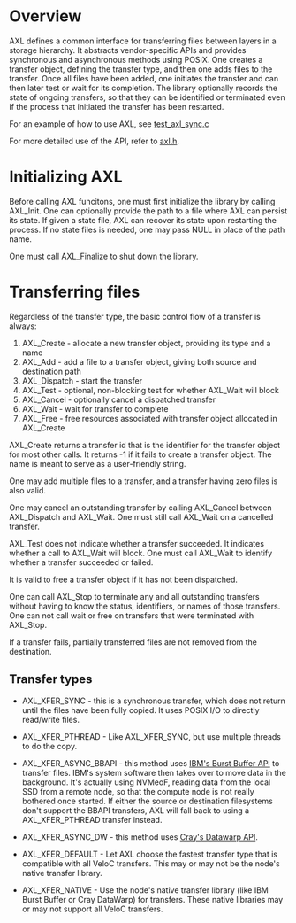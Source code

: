 # Overview
AXL defines a common interface for transferring files between layers in a storage hierarchy.
It abstracts vendor-specific APIs and provides synchronous and asynchronous methods using POSIX.
One creates a transfer object, defining the transfer type, and then one adds files to the transfer.
Once all files have been added, one initiates the transfer and can then later test or wait for its completion.
The library optionally records the state of ongoing transfers,
so that they can be identified or terminated even if the
process that initiated the transfer has been restarted.

For an example of how to use AXL, see [test_axl_sync.c](../test/test_axl_sync.c)

For more detailed use of the API, refer to [axl.h](../src/axl.h).

# Initializing AXL
Before calling AXL funcitons, one must first initialize the library by calling AXL\_Init.
One can optionally provide the path to a file where AXL can persist its state.
If given a state file, AXL can recover its state upon restarting the process.
If no state files is needed, one may pass NULL in place of the path name.

One must call AXL\_Finalize to shut down the library.

# Transferring files
Regardless of the transfer type, the basic control flow of a transfer is always:
1. AXL\_Create - allocate a new transfer object, providing its type and a name
2. AXL\_Add - add a file to a transfer object, giving both source and destination path
3. AXL\_Dispatch - start the transfer
4. AXL\_Test - optional, non-blocking test for whether AXL\_Wait will block
5. AXL\_Cancel - optionally cancel a dispatched transfer
6. AXL\_Wait - wait for transfer to complete
7. AXL\_Free - free resources associated with transfer object allocated in AXL\_Create

AXL\_Create returns a transfer id that is the identifier
for the transfer object for most other calls.
It returns -1 if it fails to create a transfer object.
The name is meant to serve as a user-friendly string.

One may add multiple files to a transfer,
and a transfer having zero files is also valid.

One may cancel an outstanding transfer by calling AXL\_Cancel
between AXL\_Dispatch and AXL\_Wait.
One must still call AXL\_Wait on a cancelled transfer.

AXL\_Test does not indicate whether a transfer succeeded.
It indicates whether a call to AXL\_Wait will block.
One must call AXL\_Wait to identify whether a transfer succeeded or failed.

It is valid to free a transfer object if it has not been dispatched.

One can call AXL\_Stop to terminate any and all outstanding
transfers without having to know the status, identifiers, or names
of those transfers.
One can not call wait or free on transfers that were terminated
with AXL\_Stop.

If a transfer fails, partially transferred files are not removed
from the destination.

## Transfer types

* AXL\_XFER\_SYNC - this is a synchronous transfer, which does not return until the files have been fully copied.  It uses POSIX I/O to directly read/write files.

* AXL\_XFER\_PTHREAD - Like AXL\_XFER\_SYNC, but use multiple threads to do the copy.

* AXL\_XFER\_ASYNC\_BBAPI - this method uses [IBM's Burst Buffer API](https://github.com/IBM/CAST) to transfer files.  IBM's system software then takes over to move data in the background.  It's actually using NVMeoF, reading data from the local SSD from a remote node, so that the compute node is not really bothered once started.  If either the source or destination filesystems don't support the BBAPI transfers, AXL will fall back to using a AXL\_XFER\_PTHREAD transfer instead.

* AXL\_XFER\_ASYNC\_DW - this method uses [Cray's Datawarp API](https://www.cray.com/products/storage/datawarp).

* AXL\_XFER\_DEFAULT - Let AXL choose the fastest transfer type that is compatible with all VeloC transfers.  This may or may not be the node's native transfer library.

* AXL\_XFER\_NATIVE -  Use the node's native transfer library (like IBM Burst Buffer or Cray DataWarp) for transfers.  These native libraries may or may not support all VeloC transfers.
